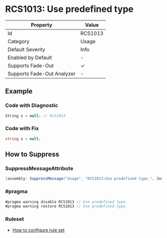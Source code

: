 # RCS1013: Use predefined type

| Property                    | Value    |
| --------------------------- | -------- |
| Id                          | RCS1013  |
| Category                    | Usage    |
| Default Severity            | Info     |
| Enabled by Default          | -        |
| Supports Fade\-Out          | &#x2713; |
| Supports Fade\-Out Analyzer | -        |

## Example

### Code with Diagnostic

```csharp
String s = null; // RCS1013
```

### Code with Fix

```csharp
string s = null;
```

## How to Suppress

### SuppressMessageAttribute

```csharp
[assembly: SuppressMessage("Usage", "RCS1013:Use predefined type.", Justification = "<Pending>")]
```

### \#pragma

```csharp
#pragma warning disable RCS1013 // Use predefined type.
#pragma warning restore RCS1013 // Use predefined type.
```

### Ruleset

* [How to configure rule set](../HowToConfigureAnalyzers.md)
